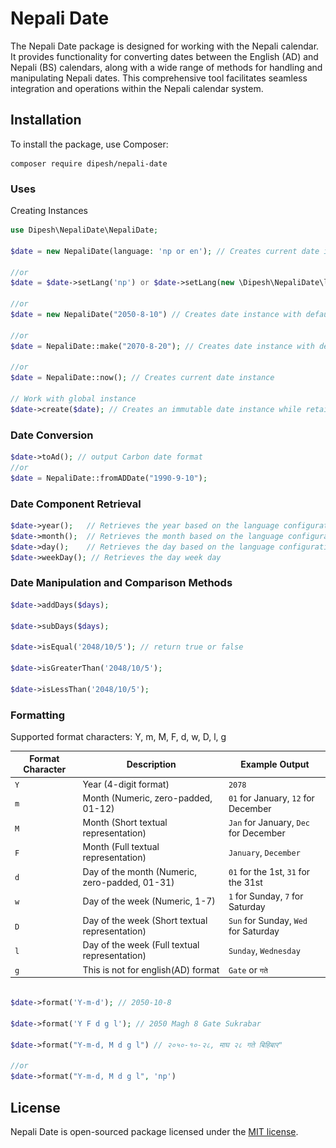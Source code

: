 
[//]: # (<p align="center"><img src="./calendar.png"  alt="Laravel Logo"></p>)

# Nepali Date

The Nepali Date package is designed for working with the Nepali calendar. It provides functionality for converting dates between the English (AD) and Nepali (BS) calendars, along with a wide range of methods for handling and manipulating Nepali dates. This comprehensive tool facilitates seamless integration and operations within the Nepali calendar system.

## Installation 

To install the package, use Composer:

```
composer require dipesh/nepali-date
```

### Uses

Creating Instances

```php
use Dipesh\NepaliDate\NepaliDate;

$date = new NepaliDate(language: 'np or en'); // Creates current date instance with provided language.

//or
$date = $date->setLang('np') or $date->setLang(new \Dipesh\NepaliDate\lang\Nepali()) // Creates immutable instance
                                                                        
//or
$date = new NepaliDate("2050-8-10") // Creates date instance with default language configuration

//or
$date = NepaliDate::make("2070-8-20"); // Creates date instance with default language configuration

//or
$date = NepaliDate::now(); // Creates current date instance

// Work with global instance 
$date->create($date); // Creates an immutable date instance while retaining the previous configuration settings.

```

### Date Conversion

```php
$date->toAd(); // output Carbon date format
//or
$date = NepaliDate::fromADDate("1990-9-10");
```
### Date Component Retrieval
```php
$date->year();   // Retrieves the year based on the language configuration
$date->month();  // Retrieves the month based on the language configuration
$date->day();    // Retrieves the day based on the language configuration
$date->weekDay(); // Retrieves the day week day

```
### Date Manipulation and Comparison Methods

```php
$date->addDays($days);

$date->subDays($days);

$date->isEqual('2048/10/5'); // return true or false

$date->isGreaterThan('2048/10/5');

$date->isLessThan('2048/10/5');
```

### Formatting

Supported format characters: Y, m, M, F, d, w, D, l, g

| Format Character | Description                                    | Example Output                        |
|------------------|------------------------------------------------|---------------------------------------|
| `Y`              | Year (4-digit format)                          | `2078`                                |
| `m`              | Month (Numeric, zero-padded, 01-12)            | `01` for January, `12` for December   |
| `M`              | Month (Short textual representation)           | `Jan` for January, `Dec` for December |
| `F`              | Month (Full textual representation)            | `January`, `December`                 |
| `d`              | Day of the month (Numeric, zero-padded, 01-31) | `01` for the 1st, `31` for the 31st   |
| `w`              | Day of the week (Numeric, 1-7)                 | `1` for Sunday, `7` for Saturday      |
| `D`              | Day of the week (Short textual representation) | `Sun` for Sunday, `Wed` for Saturday  |
| `l`              | Day of the week (Full textual representation)  | `Sunday`, `Wednesday`                 |
| `g`              | This is not for english(AD) format             | `Gate` or `गते`                       |

```php

$date->format('Y-m-d'); // 2050-10-8

$date->format('Y F d g l'); // 2050 Magh 8 Gate Sukrabar

$date->format("Y-m-d, M d g l") // २०५०-१०-२८, माघ २८ गते बिहिबार"

//or
$date->format("Y-m-d, M d g l", 'np')
```

## License

Nepali Date is open-sourced package licensed under the [MIT license](https://opensource.org/licenses/MIT).
